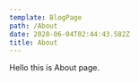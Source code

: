 ```yaml
---
template: BlogPage
path: /About
date: 2020-06-04T02:44:43.582Z
title: About
---
```

Hello this is About page.